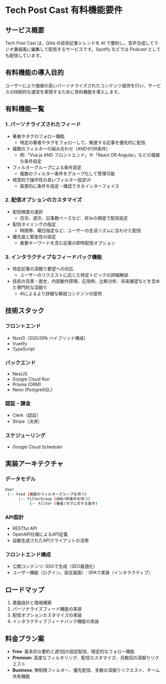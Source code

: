 # Tech Post Cast 有料機能要件

## サービス概要

Tech Post Cast は、Qiita の技術記事トレンドを AI で要約し、音声合成してラジオ番組風に編集して配信するサービスです。Spotify などでは Podcast としても配信しています。

## 有料機能の導入目的

ユーザーにより価値の高いパーソナライズされたコンテンツ提供を行い、サービスの持続的な運営を実現するために有料機能を導入します。

## 有料機能一覧

### 1. パーソナライズされたフィード

- 著者やタグのフォロー機能
    - 特定の著者やタグをフォローして、関連する記事を優先的に配信
- 複数のフィルターの組み合わせ（ANDやOR条件）
    - 例:「Vue.js AND フロントエンド」や「React OR Angular」などの複雑な条件設定
- フィルターグループによる条件設定
    - 複数のフィルター条件をグループ化して管理可能
- 視覚的で操作性の良いフィルター設定UI
    - 直感的に条件を設定・確認できるインターフェイス

### 2. 配信オプションのカスタマイズ

- 配信頻度の選択
    - 日次、週次、記事数ベースなど、好みの頻度で配信設定
- 配信タイミングの指定
    - 時間帯、曜日指定など、ユーザーの生活リズムに合わせた配信
- 優先度と緊急性の設定
    - 重要キーワードを含む記事の即時配信オプション

### 3. インタラクティブなフィードバック機能

- 特定記事の深掘り要望への対応
    - ユーザーのリクエストに応じた特定トピックの詳細解説
- 技術の背景・歴史、内部動作原理、応用例、比較分析、将来展望などを含めた専門的な深掘り
    - AIによるより詳細な解説コンテンツの提供

## 技術スタック

### フロントエンド

- Nuxt3（SSG/SPA ハイブリッド構成）
- Vuetify
- TypeScript

### バックエンド

- NestJS
- Google Cloud Run
- Prisma (ORM)
- Neon (PostgreSQL)

### 認証・課金

- Clerk（認証）
- Stripe（決済）

### スケジューリング

- Google Cloud Scheduler

## 実装アーキテクチャ

### データモデル

```sh
User
 |-- Feed (複数のフィルターグループを持つ)
      |-- FilterGroup (AND/OR条件を持つ)
           |-- Filter (著者/タグに対する条件)
```

### API設計

- RESTful API
- OpenAPI仕様によるAPI定義
- 自動生成されたAPIクライアントの活用

### フロントエンド構成

- 公開コンテンツ: SSGで生成（SEO最適化）
- ユーザー機能（ログイン、設定画面）: SPAで実装（インタラクティブ）

## ロードマップ

1. 基盤設計と環境構築
2. パーソナライズフィード機能の実装
3. 配信オプションカスタマイズの実装
4. インタラクティブフィードバック機能の実装

## 料金プラン案

- **Free**: 基本的な要約と週1回の固定配信、限定的なフォロー機能
- **Premium**: 高度なフィルタリング、配信カスタマイズ、月数回の深掘りリクエスト
- **Business**: 無制限フィルター、優先配信、多数の深掘りリクエスト、チーム共有機能
